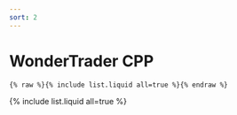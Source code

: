 ```yaml
---
sort: 2
---
```


# WonderTrader CPP

```
{% raw %}{% include list.liquid all=true %}{% endraw %}
```

{% include list.liquid all=true %}
